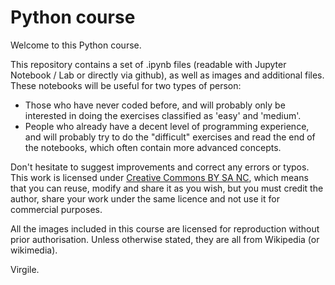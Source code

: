 # Python course

Welcome to this Python course.

This repository contains a set of .ipynb files (readable with Jupyter Notebook / Lab or directly via github), as well as images and additional files. These notebooks will be useful for two types of person:

- Those who have never coded before, and will probably only be interested in doing the exercises classified as 'easy' and 'medium'.
- People who already have a decent level of programming experience, and will probably try to do the "difficult" exercises and read the end of the notebooks, which often contain more advanced concepts.

 Don't hesitate to suggest improvements and correct any errors or typos. This work is licensed under [Creative Commons BY SA NC](https://creativecommons.org/licenses/by-nc-sa/4.0/legalcode), which means that you can reuse, modify and share it as you wish, but you must credit the author, share your work under the same licence and not use it for commercial purposes.

All the images included in this course are licensed for reproduction without prior authorisation. Unless otherwise stated, they are all from Wikipedia (or wikimedia).

Virgile.